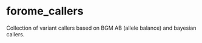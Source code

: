 # forome_callers

Collection of variant callers based on BGM AB (allele balance) and bayesian callers.